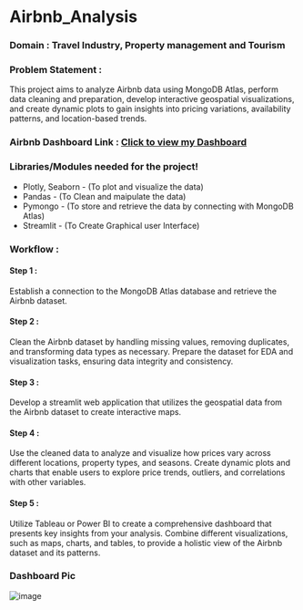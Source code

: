 # Airbnb_Analysis

### **Domain** : **Travel Industry, Property management and Tourism**

### **Problem Statement :**
  This project aims to analyze Airbnb data using MongoDB Atlas, perform data cleaning and preparation, develop interactive geospatial visualizations, and create dynamic plots to gain insights into pricing variations, availability patterns, and location-based trends.

### Airbnb Dashboard Link : [Click to view my Dashboard](https://public.tableau.com/app/profile/mohamed.aarif.m2193/viz/Airbnb_Analysis_Aarif/Dashboard1)

### Libraries/Modules needed for the project!
- Plotly, Seaborn - (To plot and visualize the data)
- Pandas - (To Clean and maipulate the data)
- Pymongo - (To store and retrieve the data by connecting with MongoDB Atlas)
- Streamlit - (To Create Graphical user Interface)

### Workflow :

#### Step 1 :
  Establish a connection to the MongoDB Atlas database and retrieve the Airbnb dataset. 
#### Step 2 : 
  Clean the Airbnb dataset by handling missing values, removing duplicates, and transforming data types as necessary. Prepare the dataset for EDA and visualization tasks, ensuring data integrity and consistency.
#### Step 3 :
  Develop a streamlit web application that utilizes the geospatial data from the Airbnb dataset to create interactive maps.
#### Step 4 :
  Use the cleaned data to analyze and visualize how prices vary across different locations, property types, and seasons. Create dynamic plots and charts that enable users to explore price trends, outliers, and correlations with other variables.
#### Step 5 :
  Utilize Tableau or Power BI to create a comprehensive dashboard that presents key insights from your analysis. Combine different visualizations, such as maps, charts, and tables, to provide a holistic view of the Airbnb dataset and its patterns.


### Dashboard Pic

![image](https://github.com/MdAarif360/AirBnB_Analysis/img/Dashboard.png)

